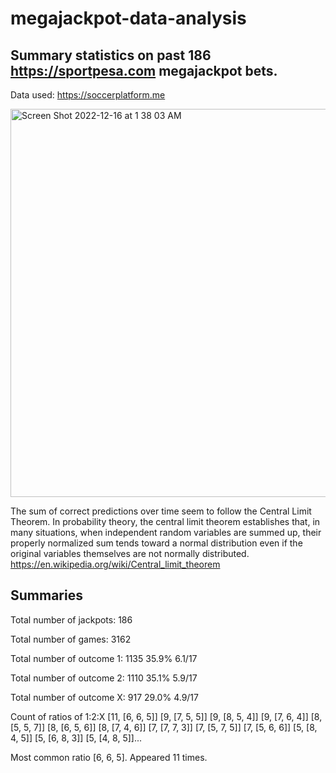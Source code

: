 # megajackpot-data-analysis

## Summary statistics on past 186 https://sportpesa.com megajackpot bets.
Data used: https://soccerplatform.me

<img width="621" alt="Screen Shot 2022-12-16 at 1 38 03 AM" src="https://user-images.githubusercontent.com/33075176/207982058-0a86038a-5814-435b-8279-d6dd4da2180f.png">

The sum of correct predictions over time seem to follow the Central Limit Theorem. 
In probability theory, the central limit theorem establishes that, in many situations, when independent random variables are summed up, their properly normalized sum tends toward a normal distribution even if the original variables themselves are not normally distributed. https://en.wikipedia.org/wiki/Central_limit_theorem

## Summaries
Total number of jackpots: 186

Total number of games: 3162

Total number of outcome 1: 1135 35.9% 6.1/17

Total number of outcome 2: 1110 35.1% 5.9/17

Total number of outcome X: 917 29.0% 4.9/17


Count of ratios of 1:2:X
[11, [6, 6, 5]]
[9, [7, 5, 5]]
[9, [8, 5, 4]]
[9, [7, 6, 4]]
[8, [5, 5, 7]]
[8, [6, 5, 6]]
[8, [7, 4, 6]]
[7, [7, 7, 3]]
[7, [5, 7, 5]]
[7, [5, 6, 6]]
[5, [8, 4, 5]]
[5, [6, 8, 3]]
[5, [4, 8, 5]]...

Most common ratio [6, 6, 5]. Appeared 11 times.
